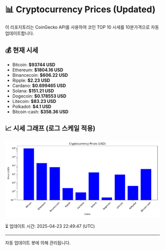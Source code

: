 
# 📊 Cryptocurrency Prices (Updated)

이 리포지토리는 CoinGecko API를 사용하여 코인 TOP 10 시세를 10분가격으로 자동 업데이트합니다.

## 💰 현재 시세
- Bitcoin: **$93744 USD**
- Ethereum: **$1804.16 USD**
- Binancecoin: **$606.22 USD**
- Ripple: **$2.23 USD**
- Cardano: **$0.699465 USD**
- Solana: **$151.21 USD**
- Dogecoin: **$0.178553 USD**
- Litecoin: **$83.23 USD**
- Polkadot: **$4.1 USD**
- Bitcoin-cash: **$358.36 USD**

## 📈 시세 그래프 (로그 스케일 적용)
![Crypto Prices](crypto_prices.png)

⏳ 업데이트 시간: 2025-04-23 22:49:47 (UTC)

---
자동 업데이트 봇에 의해 관리됩니다.
